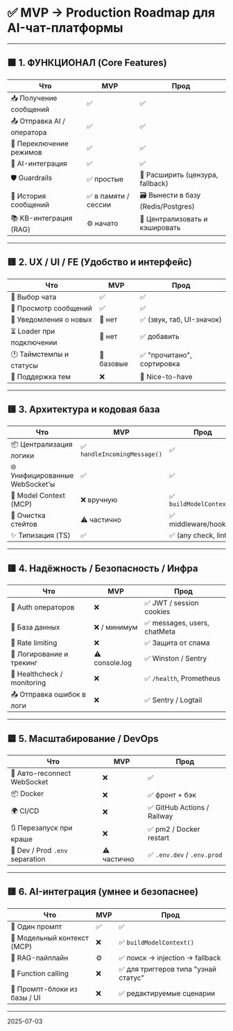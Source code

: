 # ✅ MVP → Production Roadmap для AI-чат-платформы

---

## 🟩 1. ФУНКЦИОНАЛ (Core Features)

| Что                        | MVP                  | Прод                              |
| -------------------------- | -------------------- | --------------------------------- |
| 📥 Получение сообщений     | ✅                   | ✅                                |
| 📤 Отправка AI / оператора | ✅                   | ✅                                |
| 🔁 Переключение режимов    | ✅                   | ✅                                |
| 🧠 AI-интеграция           | ✅                   | ✅                                |
| 🛡 Guardrails               | ✅ простые           | 🔧 Расширить (цензура, fallback)  |
| 💬 История сообщений       | ✅ в памяти / сессии | 🗃 Вынести в базу (Redis/Postgres) |
| 📚 KB-интеграция (RAG)     | ⚙️ начато            | 📌 Централизовать и кэшировать    |

---

## 🟨 2. UX / UI / FE (Удобство и интерфейс)

| Что                       | MVP        | Прод                       |
| ------------------------- | ---------- | -------------------------- |
| 🧭 Выбор чата             | ✅         | ✅                         |
| 💬 Просмотр сообщений     | ✅         | ✅                         |
| 🔔 Уведомления о новых    | 🔴 нет     | ✅ (звук, таб, UI-значок)  |
| ⏳ Loader при подключении | 🔴 нет     | ✅ добавить                |
| 🕐 Таймстемпы и статусы   | 🔴 базовые | ✅ "прочитано", сортировка |
| 👀 Поддержка тем          | ❌         | 💅 Nice-to-have            |

---

## 🟨 3. Архитектура и кодовая база

| Что                            | MVP                          | Прод                     |
| ------------------------------ | ---------------------------- | ------------------------ |
| 📦 Централизация логики        | ✅ `handleIncomingMessage()` | ✅                       |
| 🌐 Унифицированные WebSocket’ы | ✅                           | ✅                       |
| 🧩 Model Context (MCP)         | ❌ вручную                   | ✅ `buildModelContext()` |
| 🔄 Очистка стейтов             | ⚠️ частично                  | ✅ middleware/hooks      |
| ✨ Типизация (TS)              | ✅                           | ✅ (any check, lint)     |

---

## 🟥 4. Надёжность / Безопасность / Инфра

| Что                         | MVP            | Прод                         |
| --------------------------- | -------------- | ---------------------------- |
| 🔐 Auth операторов          | ❌             | ✅ JWT / session cookies     |
| 💾 База данных              | ❌ / минимум   | ✅ messages, users, chatMeta |
| 🚥 Rate limiting            | ❌             | ✅ Защита от спама           |
| 🧪 Логирование и трекинг    | ⚠️ console.log | ✅ Winston / Sentry          |
| 🔧 Healthcheck / monitoring | ❌             | ✅ `/health`, Prometheus     |
| 📤 Отправка ошибок в логи   | ❌             | ✅ Sentry / Logtail          |

---

## 🟦 5. Масштабирование / DevOps

| Что                             | MVP         | Прод                        |
| ------------------------------- | ----------- | --------------------------- |
| 🔄 Авто-reconnect WebSocket     | ❌          | ✅                          |
| 📦 Docker                       | ❌          | ✅ фронт + бэк              |
| 🌍 CI/CD                        | ❌          | ✅ GitHub Actions / Railway |
| 🔃 Перезапуск при краше         | ❌          | ✅ pm2 / Docker restart     |
| 🧰 Dev / Prod `.env` separation | ⚠️ частично | ✅ `.env.dev` / `.env.prod` |

---

## 🟨 6. AI-интеграция (умнее и безопаснее)

| Что                          | MVP | Прод                                 |
| ---------------------------- | --- | ------------------------------------ |
| 🔌 Один промпт               | ✅  | ✅                                   |
| 🧱 Модельный контекст (MCP)  | ❌  | ✅ `buildModelContext()`             |
| 🧠 RAG-пайплайн              | ⚙️  | ✅ поиск → injection → fallback      |
| 🧩 Function calling          | ❌  | ✅ для триггеров типа "узнай статус" |
| 🧠 Промпт-блоки из базы / UI | ❌  | ✅ редактируемые сценарии            |

---

2025-07-03
